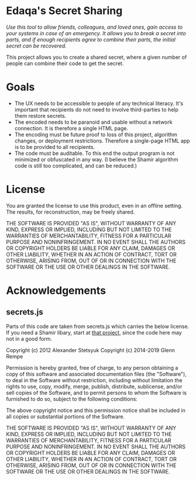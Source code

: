 # Edaqa's Secret Sharing

_Use this tool to allow friends, colleagues, and loved ones, gain access to your systems in case of an emergency. It allows you to break a secret into parts, and if enough recipients agree to combine their parts, the initial secret can be recovered._

This project allows you to create a shared secret, where a given number of people can combine their code to get the secret.

# Goals

- The UX needs to be accessible to people of any technical literacy. It's important that recipients do not need to involve third-parties to help them restore secrets.
- The encoded needs to be paranoid and usable without a network connection. It is therefore a single HTML page.
- The encoding must be future proof to loss of this project, algorithm changes, or deployment restrictions. Therefore a single-page HTML app is to be provided to all recipients.
- The code must be auditable. To this end the output program is not minimized or obfuscated in any way.  (I believe the Shamir algorithm code is still too complicated, and can be reduced.)

# License

You are granted the license to use this product, even in an offline setting. The results, for reconstruction, may be freely shared.

THE SOFTWARE IS PROVIDED "AS IS", WITHOUT WARRANTY OF ANY KIND, EXPRESS OR IMPLIED, INCLUDING BUT NOT LIMITED TO THE WARRANTIES OF MERCHANTABILITY, FITNESS FOR A PARTICULAR PURPOSE AND NONINFRINGEMENT. IN NO EVENT SHALL THE AUTHORS OR COPYRIGHT HOLDERS BE LIABLE FOR ANY CLAIM, DAMAGES OR OTHER LIABILITY, WHETHER IN AN ACTION OF CONTRACT, TORT OR OTHERWISE, ARISING FROM, OUT OF OR IN CONNECTION WITH THE SOFTWARE OR THE USE OR OTHER DEALINGS IN THE SOFTWARE.


# Acknowledgements

## secrets.js

Parts of this code are taken from secrets.js which carries the below license. If you need a Shamir libary, start at [that project](https://github.com/grempe/secrets.js), since the code here may not in a good form.

Copyright (c) 2012 Alexander Stetsyuk
Copyright (c) 2014-2019 Glenn Rempe

Permission is hereby granted, free of charge, to any person obtaining a copy of this software and associated documentation files (the "Software"), to deal in the Software without restriction, including without limitation the rights to use, copy, modify, merge, publish, distribute, sublicense, and/or sell copies of the Software, and to permit persons to whom the Software is furnished to do so, subject to the following conditions:

The above copyright notice and this permission notice shall be included in all copies or substantial portions of the Software.

THE SOFTWARE IS PROVIDED "AS IS", WITHOUT WARRANTY OF ANY KIND, EXPRESS OR IMPLIED, INCLUDING BUT NOT LIMITED TO THE WARRANTIES OF MERCHANTABILITY, FITNESS FOR A PARTICULAR PURPOSE AND NONINFRINGEMENT. IN NO EVENT SHALL THE AUTHORS OR COPYRIGHT HOLDERS BE LIABLE FOR ANY CLAIM, DAMAGES OR OTHER LIABILITY, WHETHER IN AN ACTION OF CONTRACT, TORT OR OTHERWISE, ARISING FROM, OUT OF OR IN CONNECTION WITH THE SOFTWARE OR THE USE OR OTHER DEALINGS IN THE SOFTWARE.

